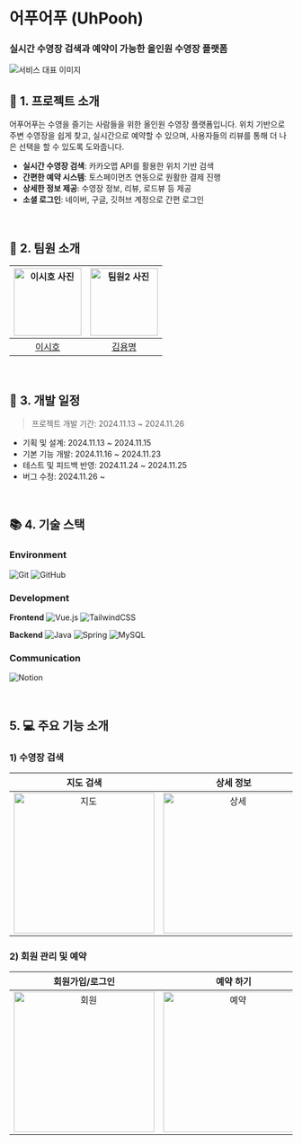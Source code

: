 <div id="top"></div>

<div>
<h1><b>어푸어푸 (UhPooh)</b></h1>
<h3><b>실시간 수영장 검색과 예약이 가능한 올인원 수영장 플랫폼</b></h3>


<img src="https://github.com/user-attachments/assets/efa9501d-6683-4c47-8539-30008e352881" alt="서비스 대표 이미지"/>
</div>


## <span id="1">🚩 1. 프로젝트 소개</span>

어푸어푸는 수영을 즐기는 사람들을 위한 올인원 수영장 플랫폼입니다. 위치 기반으로 주변 수영장을 쉽게 찾고, 실시간으로 예약할 수 있으며, 사용자들의 리뷰를 통해 더 나은 선택을 할 수 있도록 도와줍니다.

- **실시간 수영장 검색**: 카카오맵 API를 활용한 위치 기반 검색
- **간편한 예약 시스템**: 토스페이먼츠 연동으로 원활한 결제 진행
- **상세한 정보 제공**: 수영장 정보, 리뷰, 로드뷰 등 제공
- **소셜 로그인**: 네이버, 구글, 깃허브 계정으로 간편 로그인

<br>

## <span id="2">🏃 2. 팀원 소개</span>

<div align="center">

| <img src="" width="120px;" alt="이시호 사진"/> |                                      <img src="" width="120px;" alt="팀원2 사진"/>                                      |
|:-----------------------------------------:|:-------------------------------------------------------------------------------------------------------------------:|
|    [이시호](https://github.com/harimau97)    |                                         [김용명](https://github.com/kunzatt)                                         |



</div>

<br>

## <span id="3">📅 3. 개발 일정</span>

> 프로젝트 개발 기간: 2024.11.13 ~ 2024.11.26

- 기획 및 설계: 2024.11.13 ~ 2024.11.15
- 기본 기능 개발: 2024.11.16 ~ 2024.11.23
- 테스트 및 피드백 반영: 2024.11.24 ~ 2024.11.25
- 버그 수정: 2024.11.26 ~ 

<br>

## <span id="4">📚 4. 기술 스택</span>

### Environment
![Git](https://img.shields.io/badge/git-%23F05033.svg?style=for-the-badge&logo=git&logoColor=white)
![GitHub](https://img.shields.io/badge/github-%23121011.svg?style=for-the-badge&logo=github&logoColor=white)

### Development
**Frontend**
![Vue.js](https://img.shields.io/badge/vuejs-%2335495e.svg?style=for-the-badge&logo=vuedotjs&logoColor=%234FC08D)
![TailwindCSS](https://img.shields.io/badge/tailwindcss-%2338B2AC.svg?style=for-the-badge&logo=tailwind-css&logoColor=white)

**Backend**
![Java](https://img.shields.io/badge/java-%23ED8B00.svg?style=for-the-badge&logo=openjdk&logoColor=white)
![Spring](https://img.shields.io/badge/spring-%236DB33F.svg?style=for-the-badge&logo=spring&logoColor=white)
![MySQL](https://img.shields.io/badge/mysql-%2300f.svg?style=for-the-badge&logo=mysql&logoColor=white)

### Communication
![Notion](https://img.shields.io/badge/Notion-%23000000.svg?style=for-the-badge&logo=notion&logoColor=white)

<br>

## <span id="8">5. 💻 주요 기능 소개</span>

### 1) 수영장 검색

| 지도 검색 | 상세 정보 | 로드뷰 |
|:---:|:---:|:---:|
| <img src="" alt="지도" width="250"> | <img src="" alt="상세" width="250"> | <img src="" alt="로드뷰" width="250"> |

### 2) 회원 관리 및 예약

| 회원가입/로그인 | 예약 하기 | 결제 하기 |
|:---:|:---:|:---:|
| <img src="" alt="회원" width="250"> | <img src="" alt="예약" width="250"> | <img src="" alt="결제" width="250"> |

<br>


